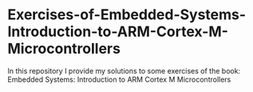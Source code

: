 # Exercises-of-Embedded-Systems-Introduction-to-ARM-Cortex-M-Microcontrollers
In this repository I provide my solutions to some exercises of the book: Embedded Systems: Introduction to ARM Cortex M Microcontrollers
